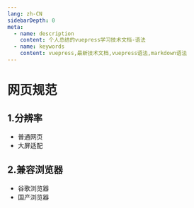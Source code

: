 ```yaml
---
lang: zh-CN
sidebarDepth: 0
meta:
  - name: description
    content: 个人总结的vuepress学习技术文档-语法
  - name: keywords
    content: vuepress,最新技术文档,vuepress语法,markdown语法
---
```


# 网页规范

## 1.分辨率

- 普通网页
- 大屏适配

## 2.兼容浏览器

- 谷歌浏览器
- 国产浏览器
